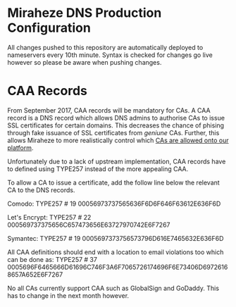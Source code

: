 # Miraheze DNS Production Configuration

All changes pushed to this repository are automatically deployed to nameservers every 10th minute.
Syntax is checked for changes go live however so please be aware when pushing changes.

# CAA Records

From September 2017, CAA records will be mandatory for CAs.
A CAA record is a DNS record which allows DNS admins to authorise CAs to issue SSL certificates for certain domains.
This decreases the chance of phising through fake issuance of SSL certificates from *geniune* CAs.
Further, this allows Miraheze to more realistically control which [CAs are allowed onto our platform](https://meta.miraheze.org/wiki/Special:Diff/13904#WoSign_and_StartSSL_untrusted_on_FF).

Unfortunately due to a lack of upstream implementation, CAA records have to defined using TYPE257 instead of the more appealing CAA.

To allow a CA to issue a certificate, add the follow line below the relevant CA to the DNS records.

Comodo:
TYPE257	\# 19 00056973737565636F6D6F646F63612E636F6D

Let's Encrypt:
TYPE257	\# 22 000569737375656C657473656E63727970742E6F7267

Symantec:
TYPE257	\# 19 0005697373756573796D616E7465632E636F6D

All CAA definitions should end with a location to email violations too which can be done as:
TYPE257	\# 37 0005696F6465666D61696C746F3A6F7065726174696F6E73406D69726168657A652E6F7267

No all CAs currently support CAA such as GlobalSign and GoDaddy. This has to change in the next month however.
